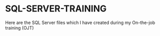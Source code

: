 # SQL-SERVER-TRAINING
Here are the SQL Server files which I have created during my On-the-job training (OJT) 
